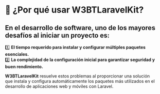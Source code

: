 # 🎯 ¿Por qué usar W3BTLaravelKit?  

## En el desarrollo de software, uno de los mayores desafíos al iniciar un proyecto es:  
1️⃣ **El tiempo requerido para instalar y configurar múltiples paquetes esenciales.**  
2️⃣ **La complejidad de la configuración inicial para garantizar seguridad y buen rendimiento.**  

**W3BTLaravelKit** resuelve estos problemas al proporcionar una solución que instala y configura automáticamente los paquetes más utilizados en el desarrollo de aplicaciones web y móviles con Laravel.